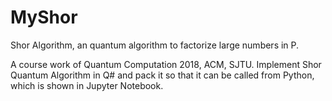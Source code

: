 # MyShor
Shor Algorithm, an quantum algorithm to factorize large numbers in P.

A course work of Quantum Computation 2018, ACM, SJTU.
Implement Shor Quantum Algorithm in Q# and pack it so that it can be called from Python, which is shown in Jupyter Notebook.

